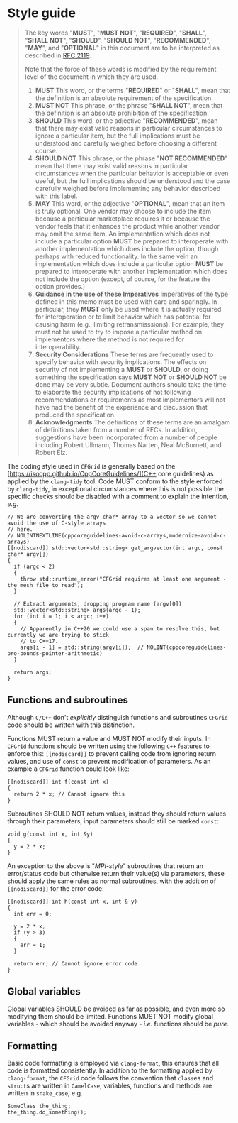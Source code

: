 # Style guide

> The key words "**MUST**", "**MUST NOT**", "**REQUIRED**", "**SHALL**", "**SHALL NOT**",
> "**SHOULD**", "**SHOULD NOT**", "**RECOMMENDED**", "**MAY**", and "**OPTIONAL**" in this document
> are to be interpreted as described in [RFC 2119](https://datatracker.ietf.org/doc/html/rfc2119).
> 
> Note that the force of these words is modified by the requirement level of the document in which
> they are used.
> 
> 1. **MUST** This word, or the terms "**REQUIRED**" or "**SHALL**", mean that the definition is an
>    absolute requirement of the specification.
> 2. **MUST NOT** This phrase, or the phrase "**SHALL NOT**", mean that the definition is an absolute
>    prohibition of the specification.
> 3. **SHOULD** This word, or the adjective "**RECOMMENDED**", mean that there may exist valid reasons
>    in particular circumstances to ignore a particular item, but the full implications must be
>    understood and carefully weighed before choosing a different course.
> 4. **SHOULD NOT** This phrase, or the phrase "**NOT RECOMMENDED**" mean that there may exist valid
>    reasons in particular circumstances when the particular behavior is acceptable or even useful,
>    but the full implications should be understood and the case carefully weighed before implementing
>    any behavior described with this label.
> 5. **MAY** This word, or the adjective "**OPTIONAL**", mean that an item is truly optional.
>    One vendor may choose to include the item because a particular marketplace requires it or because
>    the vendor feels that it enhances the product while another vendor may omit the same item.
>    An implementation which does not include a particular option **MUST** be prepared to interoperate
>    with another implementation which does include the option, though perhaps with reduced
>    functionality.
>    In the same vein an implementation which does include a particular option **MUST** be prepared to
>    interoperate with another implementation which does not include the option (except, of course,
>    for the feature the option provides.)
> 6. **Guidance in the use of these Imperatives**
>    Imperatives of the type defined in this memo must be used with care and sparingly.
>    In particular, they **MUST** only be used where it is actually required for interoperation or to
>    limit behavior which has potential for causing harm (e.g., limiting retransmisssions).
>    For example, they must not be used to try to impose a particular method on implementors where the
>    method is not required for interoperability.
> 7. **Security Considerations**
>    These terms are frequently used to specify behavior with security implications.
>    The effects on security of not implementing a **MUST** or **SHOULD**, or doing something the
>    specification says **MUST NOT** or **SHOULD NOT** be done may be very subtle.
>    Document authors should take the time to elaborate the security implications of not following
>    recommendations or requirements as most implementors will not have had the benefit of the
>    experience and discussion that produced the specification.
> 8. **Acknowledgments**
>    The definitions of these terms are an amalgam of definitions taken from a number of RFCs.
>    In addition, suggestions have been incorporated from a number of people including Robert Ullmann,
>    Thomas Narten, Neal McBurnett, and Robert Elz.

The coding style used in `CFGrid` is generally based on the
[https://isocpp.github.io/CppCoreGuidelines/](C++ core guidelines) as applied by the `clang-tidy`
tool.
Code MUST conform to the style enforced by `clang-tidy`, in exceptional circumstances where this is
not possible the specific checks should be disabled with a comment to explain the intention, *e.g.*
```
// We are converting the argv char* array to a vector so we cannot avoid the use of C-style arrays
// here.
// NOLINTNEXTLINE(cppcoreguidelines-avoid-c-arrays,modernize-avoid-c-arrays)
[[nodiscard]] std::vector<std::string> get_argvector(int argc, const char* argv[])
{
  if (argc < 2)
  {
    throw std::runtime_error("CFGrid requires at least one argument - the mesh file to read");
  }

  // Extract arguments, dropping program name (argv[0])
  std::vector<std::string> args(argc - 1);
  for (int i = 1; i < argc; i++)
  {
    // Apparently in C++20 we could use a span to resolve this, but currently we are trying to stick
    // to C++17.
    args[i - 1] = std::string(argv[i]);  // NOLINT(cppcoreguidelines-pro-bounds-pointer-arithmetic)
  }

  return args;
}
```

## Functions and subroutines

Although `C/C++` don't *explicitly* distinguish functions and subroutines `CFGrid` code should be
written with this distinction.

Functions MUST return a value and MUST NOT modify their inputs.
In `CFGrid` functions should be written using the following `C++` features to enforce this:
`[[nodiscard]]` to prevent calling code from ignoring return values, and use of `const` to prevent
modification of parameters.
As an example a `CFGrid` function could look like:
```
[[nodiscard]] int f(const int x)
{
  return 2 * x; // Cannot ignore this
}
```

Subroutines SHOULD NOT return values, instead they should return values through their parameters,
input parameters should still be marked `const`:
```
void g(const int x, int &y)
{
  y = 2 * x;
}
```
An exception to the above is "*MPI-style*" subroutines that return an error/status code but otherwise
return their value(s) via parameters, these should apply the same rules as normal subroutines, with
the addition of `[[nodiscard]]` for the error code:
```
[[nodiscard]] int h(const int x, int & y)
{
  int err = 0;
  
  y = 2 * x;
  if (y > 3)
  {
    err = 1;
  }
  
  return err; // Cannot ignore error code
}
```

## Global variables

Global variables SHOULD be avoided as far as possible, and even more so modifying them should be
limited.
Functions MUST NOT modify global variables - which should be avoided anyway - *i.e.* functions
should be *pure*.

## Formatting

Basic code formatting is employed via `clang-format`, this ensures that all code is formatted
consistently.
In addition to the formatting applied by `clang-format`, the `CFGrid` code follows the convention
that `class`es and `struct`s are written in `CamelCase`; variables, functions and methods are
written in `snake_case`, e.g.
```
SomeClass the_thing;
the_thing.do_something();
```
